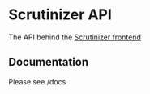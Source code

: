 # Scrutinizer API

The API behind the [Scrutinizer frontend](https://github.com/freshleafmedia/scrutinzer)

## Documentation

Please see /docs
